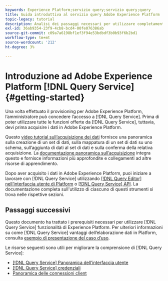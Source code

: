 ```yaml
---
keywords: Experience Platform;servizio query;servizio query;query
title: Guida introduttiva al servizio query Adobe Experience Platform
topic-legacy: tutorial
description: Analisi dei passaggi necessari per utilizzare completamente Adobe Experience Platform Query Service
exl-id: 36ab9354-23f9-4cb8-bcd4-00fe076386ab
source-git-commit: c09a7a6198bf1ef3f94e53bdbdf3b0b93f6b2bd1
workflow-type: tm+mt
source-wordcount: '212'
ht-degree: 3%

---
```


# Introduzione ad Adobe Experience Platform [!DNL Query Service] {#getting-started}

Una volta effettuato il provisioning per Adobe Experience Platform, l’amministratore può concedere l’accesso a [!DNL Query Service]. Prima di poter utilizzare tutte le funzioni offerte da [!DNL Query Service], tuttavia, devi prima acquisire i dati in Adobe Experience Platform.

Questo [video tutorial sull’acquisizione dei dati](https://experienceleague.adobe.com/docs/platform-learn/tutorials/data-ingestion/create-datasets-and-ingest-data.html) fornisce una panoramica sulla creazione di un set di dati, sulla mappatura di un set di dati su uno schema, sull’aggiunta di dati al set di dati e sulla conferma della relativa acquisizione. La [documentazione panoramica sull’acquisizione](../../ingestion/home.md) integra questo e fornisce informazioni più approfondite e collegamenti ad altre risorse di apprendimento.

Dopo aver acquisito i dati in Adobe Experience Platform, puoi iniziare a lavorare con [!DNL Query Service] utilizzando [[!DNL Query Editor] nell’interfaccia utente di Platform](../ui/user-guide.md) o [[!DNL Query Service] API](../api/getting-started.md). La documentazione completa sull&#39;utilizzo di ciascuno di questi strumenti si trova nelle rispettive sezioni.

## Passaggi successivi

Questo documento ha trattato i prerequisiti necessari per utilizzare [!DNL Query Service] funzionalità di Experience Platform. Per ulteriori informazioni su come [!DNL Query Service] vantaggi dell’elaborazione dati in Platform, consulta [esempio di presentazione del caso d’uso](../use-cases/abandoned-browse.md).

Le risorse seguenti sono utili per migliorare la comprensione di [!DNL Query Service]:

- [[!DNL Query Service] Panoramica dell’interfaccia utente](../ui/overview.md)
- [[!DNL Query Service] credenziali](../ui/credentials.md)
- [Panoramica delle connessioni client](../clients/overview.md)
